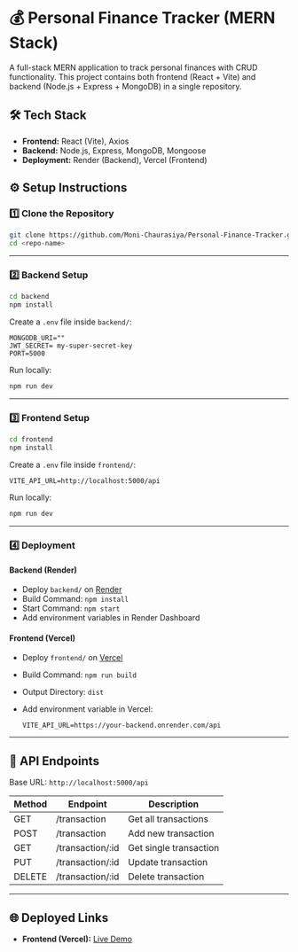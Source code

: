 # 💰 Personal Finance Tracker (MERN Stack)
A full-stack MERN application to track personal finances with CRUD functionality.
This project contains both frontend (React + Vite) and backend (Node.js + Express + MongoDB) in a single repository.


## 🛠️ Tech Stack
- **Frontend:** React (Vite), Axios
- **Backend:** Node.js, Express, MongoDB, Mongoose  
- **Deployment:** Render (Backend), Vercel (Frontend)  

## ⚙️ Setup Instructions

### 1️⃣ Clone the Repository
```bash
git clone https://github.com/Moni-Chaurasiya/Personal-Finance-Tracker.git
cd <repo-name>
````

---

### 2️⃣ Backend Setup

```bash
cd backend
npm install
```

Create a `.env` file inside `backend/`:

```env
MONGODB_URI=""
JWT_SECRET= my-super-secret-key
PORT=5000
```

Run locally:

```bash
npm run dev
```

---

### 3️⃣ Frontend Setup

```bash
cd frontend
npm install
```

Create a `.env` file inside `frontend/`:

```env
VITE_API_URL=http://localhost:5000/api
```

Run locally:

```bash
npm run dev
```

---

### 4️⃣ Deployment

#### Backend (Render)

* Deploy `backend/` on [Render](https://render.com/)
* Build Command: `npm install`
* Start Command: `npm start`
* Add environment variables in Render Dashboard

#### Frontend (Vercel)

* Deploy `frontend/` on [Vercel](https://vercel.com/)
* Build Command: `npm run build`
* Output Directory: `dist`
* Add environment variable in Vercel:

  ```env
  VITE_API_URL=https://your-backend.onrender.com/api
  ```

---

## 📡 API Endpoints

Base URL: `http://localhost:5000/api`

| Method | Endpoint           | Description            |
| ------ | ------------------ | ---------------------- |
| GET    | /transaction       | Get all transactions   |
| POST   | /transaction       | Add new transaction    |
| GET    | /transaction/\:id  | Get single transaction |
| PUT    | /transaction/\:id  | Update transaction     |
| DELETE | /transaction/\:id  | Delete transaction     |

---

## 🌐 Deployed Links

* **Frontend (Vercel):** [Live Demo](https://personal-finance-trackers-hazel.vercel.app/)



